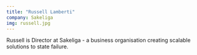 ```yaml
---
title: "Russell Lamberti"
company: Sakeliga
img: russell.jpg
---
```


Russell is Director at Sakeliga - a business organisation creating scalable solutions to state failure.
